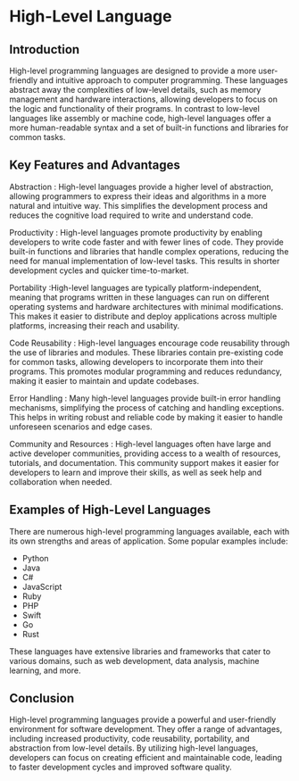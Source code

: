 # High-Level Language

## Introduction
High-level programming languages are designed to provide a more user-friendly and intuitive approach to computer programming. These languages abstract away the complexities of low-level details, such as memory management and hardware interactions, allowing developers to focus on the logic and functionality of their programs. In contrast to low-level languages like assembly or machine code, high-level languages offer a more human-readable syntax and a set of built-in functions and libraries for common tasks.

## Key Features and Advantages
Abstraction : High-level languages provide a higher level of abstraction, allowing programmers to express their ideas and algorithms in a more natural and intuitive way. This simplifies the development process and reduces the cognitive load required to write and understand code.

Productivity : High-level languages promote productivity by enabling developers to write code faster and with fewer lines of code. They provide built-in functions and libraries that handle complex operations, reducing the need for manual implementation of low-level tasks. This results in shorter development cycles and quicker time-to-market.

Portability :High-level languages are typically platform-independent, meaning that programs written in these languages can run on different operating systems and hardware architectures with minimal modifications. This makes it easier to distribute and deploy applications across multiple platforms, increasing their reach and usability.

 Code Reusability : High-level languages encourage code reusability through the use of libraries and modules. These libraries contain pre-existing code for common tasks, allowing developers to incorporate them into their programs. This promotes modular programming and reduces redundancy, making it easier to maintain and update codebases.

 Error Handling : Many high-level languages provide built-in error handling mechanisms, simplifying the process of catching and handling exceptions. This helps in writing robust and reliable code by making it easier to handle unforeseen scenarios and edge cases.

 Community and Resources : High-level languages often have large and active developer communities, providing access to a wealth of resources, tutorials, and documentation. This community support makes it easier for developers to learn and improve their skills, as well as seek help and collaboration when needed.

## Examples of High-Level Languages
There are numerous high-level programming languages available, each with its own strengths and areas of application. Some popular examples include:

- Python
- Java
- C#
- JavaScript
- Ruby
- PHP
- Swift
- Go
- Rust

These languages have extensive libraries and frameworks that cater to various domains, such as web development, data analysis, machine learning, and more.

## Conclusion
High-level programming languages provide a powerful and user-friendly environment for software development. They offer a range of advantages, including increased productivity, code reusability, portability, and abstraction from low-level details. By utilizing high-level languages, developers can focus on creating efficient and maintainable code, leading to faster development cycles and improved software quality.
